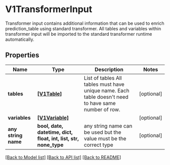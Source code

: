 # V1TransformerInput

Transformer input contains additional information that can be used to enrich prediction_table using standard transformer. All tables and variables within transformer input will be imported to the standard transformer runtime automatically.

## Properties
Name | Type | Description | Notes
------------ | ------------- | ------------- | -------------
**tables** | [**[V1Table]**](V1Table.md) | List of tables All tables must have unique name. Each table doesn&#39;t need to have same number of row. | [optional] 
**variables** | [**[V1Variable]**](V1Variable.md) |  | [optional] 
**any string name** | **bool, date, datetime, dict, float, int, list, str, none_type** | any string name can be used but the value must be the correct type | [optional]

[[Back to Model list]](../README.md#documentation-for-models) [[Back to API list]](../README.md#documentation-for-api-endpoints) [[Back to README]](../README.md)



